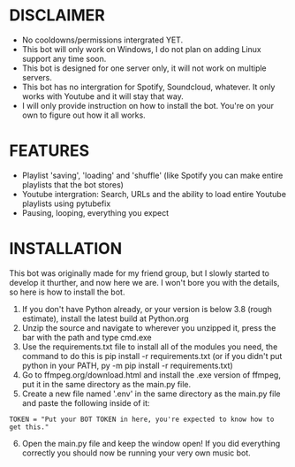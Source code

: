 # DISCLAIMER
- No cooldowns/permissions intergrated YET.
- This bot will only work on Windows, I do not plan on adding Linux support any time soon.
- This bot is designed for one server only, it will not work on multiple servers.
- This bot has no intergration for Spotify, Soundcloud, whatever. It only works with Youtube and it will stay that way.
- I will only provide instruction on how to install the bot. You're on your own to figure out how it all works.

# FEATURES
- Playlist 'saving', 'loading' and 'shuffle' (like Spotify you can make entire playlists that the bot stores)
- Youtube intergration: Search, URLs and the ability to load entire Youtube playlists using pytubefix
- Pausing, looping, everything you expect

# INSTALLATION
This bot was originally made for my friend group, but I slowly started to develop it thurther, and now here we are.
I won't bore you with the details, so here is how to install the bot.

1. If you don't have Python already, or your version is below 3.8 (rough estimate), install the latest build at Python.org
2. Unzip the source and navigate to wherever you unzipped it, press the bar with the path and type cmd.exe
3. Use the requirements.txt file to install all of the modules you need, the command to do this is pip install -r requirements.txt (or if you didn't put python in your PATH, py -m pip install -r requirements.txt)
4. Go to ffmpeg.org/download.html and install the .exe version of ffmpeg, put it in the same directory as the main.py file.
5. Create a new file named '.env' in the same directory as the main.py file and paste the following inside of it:
```
TOKEN = "Put your BOT TOKEN in here, you're expected to know how to get this."
```
6. Open the main.py file and keep the window open! If you did everything correctly you should now be running your very own music bot.
